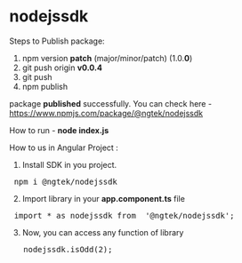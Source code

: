 # nodejssdk

Steps to Publish package:
1. npm version **patch**     (major/minor/patch) (1.0.**0**)
2. git push origin **v0.0.4**
3. git push
4. npm publish

package **published** successfully. You can check here - https://www.npmjs.com/package/@ngtek/nodejssdk

How to run - **node index.js**

How to us in Angular Project :

1. Install SDK in you project.
<pre> npm i @ngtek/nodejssdk </pre>

2. Import library in your **app.component.ts** file
<pre> import * as nodejssdk from  '@ngtek/nodejssdk';
</pre>

3. Now, you can access any function of library
<pre>   nodejssdk.isOdd(2);
</pre>
